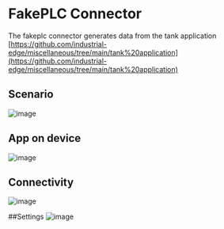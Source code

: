 # FakePLC Connector
The fakeplc connector generates data from the tank application [https://github.com/industrial-edge/miscellaneous/tree/main/tank%20application](https://github.com/industrial-edge/miscellaneous/tree/main/tank%20application)

## Scenario
![image](https://github.com/siemens-nl-fa/Industrial-Edge-FakePLC-Connector/assets/104070599/4f3dc760-3ad7-4c63-abab-2728a78172c9)

## App on device
![image](https://github.com/siemens-nl-fa/Industrial-Edge-FakePLC-Connector/assets/104070599/5aaef382-f0d8-4656-8193-b0686b9ef457)

## Connectivity
![image](https://github.com/siemens-nl-fa/Industrial-Edge-FakePLC-Connector/assets/104070599/8a839556-345c-47b8-806c-c8484fb66b03)

##Settings
![image](https://github.com/siemens-nl-fa/Industrial-Edge-FakePLC-Connector/assets/104070599/6ab91f3d-334d-4128-9032-5480d2c77bf8)

